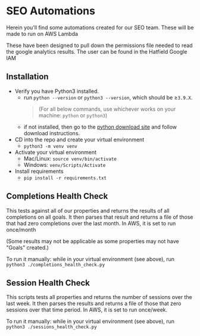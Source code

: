 # SEO Automations
Herein you'll find some automations created for our SEO team. These will be made to run on AWS Lambda

These have been designed to pull down the permissions file needed to read the google analytics results. The user can be found in the Hatfield Google IAM

## Installation
- Verify you have Python3 installed.
    - run `python --version` or `python3 --version`, which should be ≥`3.9.X`.
        > (For all below commands, use whichever works on your machine: `python` or `python3`)
    - if not installed, then go to the [python download site](https://www.python.org/downloads/) and follow download instructions.
- CD into the repo and create your virtual environment
    - `python3 -m venv venv`
- Activate your virtual environment
    - Mac/Linux: `source venv/bin/activate`
    - Windows: `venv/Scripts/Activate`
- Install requirements
    - `pip install -r requirements.txt`

## Completions Health Check
This tests against all of our properties and returns the results of all completions on all goals. It then parses that result and returns a file of those that had zero completions over the last month. In AWS, it is set to run once/month

(Some results may not be applicable as some properties may not have "Goals" created.)

To run it manually: while in your virtual environment (see above), run `python3 ./completions_health_check.py`

## Session Health Check
This scripts tests all properties and returns the number of sessions over the last week. It then parses the results and returns a file of those that zero sessions over that time period. In AWS, it is set to run once/week.

To run it manually: while in your virtual environment (see above), run `python3 ./sessions_health_check.py`
